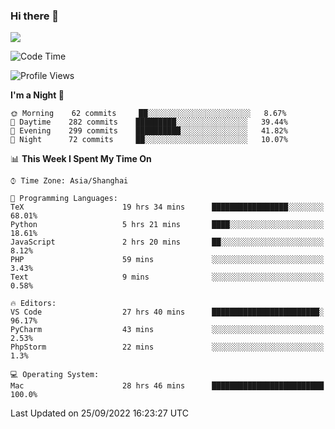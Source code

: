 ### Hi there 👋

<!--
**JJAYCHEN1e/jjaychen1e** is a ✨ _special_ ✨ repository because its `README.md` (this file) appears on your GitHub profile.

Here are some ideas to get you started:

- 🔭 I’m currently working on ...
- 🌱 I’m currently learning ...
- 👯 I’m looking to collaborate on ...
- 🤔 I’m looking for help with ...
- 💬 Ask me about ...
- 📫 How to reach me: ...
- 😄 Pronouns: ...
- ⚡ Fun fact: ...
-->

[![](https://github-readme-stats.vercel.app/api?username=jjaychen1e&show_icons=true)](https://github.com/jjaychen1e/github-readme-stats?count_private=true)

<!--START_SECTION:waka-->
![Code Time](http://img.shields.io/badge/Code%20Time-311%20hrs%2045%20mins-blue)

![Profile Views](http://img.shields.io/badge/Profile%20Views-3-blue)

**I'm a Night 🦉** 

```text
🌞 Morning    62 commits     ██░░░░░░░░░░░░░░░░░░░░░░░   8.67% 
🌆 Daytime    282 commits    █████████░░░░░░░░░░░░░░░░   39.44% 
🌃 Evening    299 commits    ██████████░░░░░░░░░░░░░░░   41.82% 
🌙 Night      72 commits     ██░░░░░░░░░░░░░░░░░░░░░░░   10.07%

```


📊 **This Week I Spent My Time On** 

```text
⌚︎ Time Zone: Asia/Shanghai

💬 Programming Languages: 
TeX                      19 hrs 34 mins      █████████████████░░░░░░░░   68.01% 
Python                   5 hrs 21 mins       ████░░░░░░░░░░░░░░░░░░░░░   18.61% 
JavaScript               2 hrs 20 mins       ██░░░░░░░░░░░░░░░░░░░░░░░   8.12% 
PHP                      59 mins             ░░░░░░░░░░░░░░░░░░░░░░░░░   3.43% 
Text                     9 mins              ░░░░░░░░░░░░░░░░░░░░░░░░░   0.58%

🔥 Editors: 
VS Code                  27 hrs 40 mins      ████████████████████████░   96.17% 
PyCharm                  43 mins             ░░░░░░░░░░░░░░░░░░░░░░░░░   2.53% 
PhpStorm                 22 mins             ░░░░░░░░░░░░░░░░░░░░░░░░░   1.3%

💻 Operating System: 
Mac                      28 hrs 46 mins      █████████████████████████   100.0%

```


 Last Updated on 25/09/2022 16:23:27 UTC
<!--END_SECTION:waka-->
